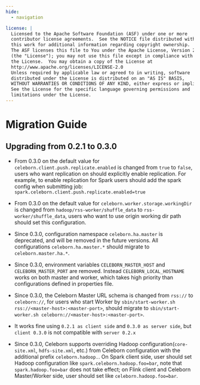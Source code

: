 ```yaml
---
hide:
  - navigation

license: |
  Licensed to the Apache Software Foundation (ASF) under one or more
  contributor license agreements.  See the NOTICE file distributed with
  this work for additional information regarding copyright ownership.
  The ASF licenses this file to You under the Apache License, Version 2.0
  (the "License"); you may not use this file except in compliance with
  the License.  You may obtain a copy of the License at
  http://www.apache.org/licenses/LICENSE-2.0
  Unless required by applicable law or agreed to in writing, software
  distributed under the License is distributed on an "AS IS" BASIS,
  WITHOUT WARRANTIES OR CONDITIONS OF ANY KIND, either express or implied.
  See the License for the specific language governing permissions and
  limitations under the License.
---
```


# Migration Guide

## Upgrading from 0.2.1 to 0.3.0

 - From 0.3.0 on the default value for `celeborn.client.push.replicate.enabled` is changed from `true` to `false`, users
   who want replication on should explicitly enable replication. For example, to enable replication for Spark
   users should add the spark config when submitting job: `spark.celeborn.client.push.replicate.enabled=true`

 - From 0.3.0 on the default value for `celeborn.worker.storage.workingDir` is changed from `hadoop/rss-worker/shuffle_data` to `rss-worker/shuffle_data`,
   users who want to use origin working dir path should set this configuration.

 - Since 0.3.0, configuration namespace `celeborn.ha.master` is deprecated, and will be removed in the future versions.
   All configurations `celeborn.ha.master.*` should migrate to `celeborn.master.ha.*`.

 - Since 0.3.0, environment variables `CELEBORN_MASTER_HOST` and `CELEBORN_MASTER_PORT` are removed.
   Instead `CELEBORN_LOCAL_HOSTNAME` works on both master and worker, which takes high priority than configurations defined in properties file.

 - Since 0.3.0, the Celeborn Master URL schema is changed from `rss://` to `celeborn://`, for users who start Worker by
   `sbin/start-worker.sh rss://<master-host>:<master-port>`, should migrate to `sbin/start-worker.sh celeborn://<master-host>:<master-port>`.

 - It works fine using `0.2.1 as client side` and `0.3.0 as server side`, but `client 0.3.0` is not compatible with `server 0.2.x` 

 - Since 0.3.0, Celeborn supports overriding Hadoop configuration(`core-site.xml`, `hdfs-site.xml`, etc.) from Celeborn configuration with the additional prefix `celeborn.hadoop.`. 
   On Spark client side, user should set Hadoop configuration like `spark.celeborn.hadoop.foo=bar`, note that `spark.hadoop.foo=bar` does not take effect;
   on Flink client and Celeborn Master/Worker side, user should set like `celeborn.hadoop.foo=bar`.
